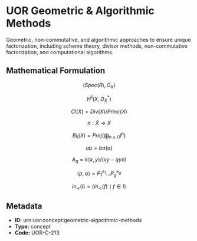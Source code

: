 # UOR Geometric & Algorithmic Methods

Geometric, non-commutative, and algorithmic approaches to ensure unique factorization, including scheme theory, divisor methods, non-commutative factorization, and computational algorithms.

## Mathematical Formulation

$$
(Spec(R), O_X)
$$

$$
H^1(X, O_X^*)
$$

$$
Cl(X) = Div(X)/Princ(X)
$$

$$
\pi: \tilde{X} \to X
$$

$$
Bl_I(X) = Proj(\bigoplus_{n\geq0} I^n)
$$

$$
ab = b\sigma(a)
$$

$$
A_q = k\langle x,y\rangle/(xy-qyx)
$$

$$
\langle p, \alpha \rangle = P_1^{e_1}...P_g^{e_g}
$$

$$
in_\prec(I) = \langle in_\prec(f) \mid f \in I \rangle
$$

## Metadata

- **ID:** urn:uor:concept:geometric-algorithmic-methods
- **Type:** concept
- **Code:** UOR-C-213
